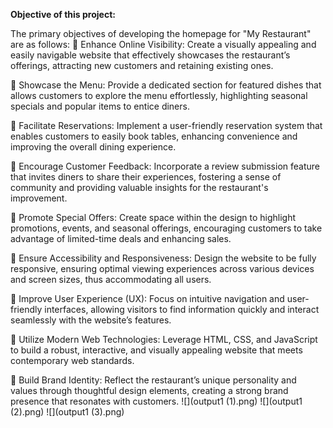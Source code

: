  **Objective of this project:**
          
The primary objectives of developing the homepage for "My Restaurant" are as follows:
	Enhance Online Visibility: Create a visually appealing and easily navigable website that effectively showcases the restaurant’s offerings, attracting new customers and retaining existing ones.

	Showcase the Menu: Provide a dedicated section for featured dishes that allows customers to explore the menu effortlessly, highlighting seasonal specials and popular items to entice diners.

	Facilitate Reservations: Implement a user-friendly reservation system that enables customers to easily book tables, enhancing convenience and improving the overall dining experience.

	Encourage Customer Feedback: Incorporate a review submission feature that invites diners to share their experiences, fostering a sense of community and providing valuable insights for the restaurant's improvement.

	Promote Special Offers: Create space within the design to highlight promotions, events, and seasonal offerings, encouraging customers to take advantage of limited-time deals and enhancing sales.

	Ensure Accessibility and Responsiveness: Design the website to be fully responsive, ensuring optimal viewing experiences across various devices and screen sizes, thus accommodating all users.

	Improve User Experience (UX): Focus on intuitive navigation and user-friendly interfaces, allowing visitors to find information quickly and interact seamlessly with the website’s features.

	Utilize Modern Web Technologies: Leverage HTML, CSS, and JavaScript to build a robust, interactive, and visually appealing website that meets contemporary web standards.

	Build Brand Identity: Reflect the restaurant’s unique personality and values through thoughtful design elements, creating a strong brand presence that resonates with customers.
![](output1 (1).png)
![](output1 (2).png)
![](output1 (3).png)
